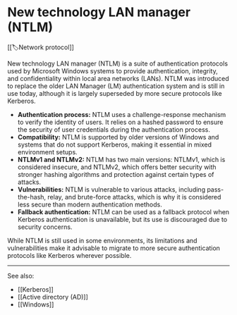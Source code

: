 
# New technology LAN manager (NTLM)

[[🏷️Network protocol]]

New technology LAN manager (NTLM) is a suite of authentication protocols used by Microsoft Windows systems to provide authentication, integrity, and confidentiality within local area networks (LANs). NTLM was introduced to replace the older LAN Manager (LM) authentication system and is still in use today, although it is largely superseded by more secure protocols like Kerberos.

- **Authentication process:** NTLM uses a challenge-response mechanism to verify the identity of users. It relies on a hashed password to ensure the security of user credentials during the authentication process.
- **Compatibility:** NTLM is supported by older versions of Windows and systems that do not support Kerberos, making it essential in mixed environment setups.
- **NTLMv1 and NTLMv2:** NTLM has two main versions: NTLMv1, which is considered insecure, and NTLMv2, which offers better security with stronger hashing algorithms and protection against certain types of attacks.
- **Vulnerabilities:** NTLM is vulnerable to various attacks, including pass-the-hash, relay, and brute-force attacks, which is why it is considered less secure than modern authentication methods.
- **Fallback authentication:** NTLM can be used as a fallback protocol when Kerberos authentication is unavailable, but its use is discouraged due to security concerns.

While NTLM is still used in some environments, its limitations and vulnerabilities make it advisable to migrate to more secure authentication protocols like Kerberos wherever possible.

---

See also:

- [[Kerberos]]
- [[Active directory (AD)]]
- [[Windows]]
